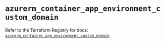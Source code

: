 # `azurerm_container_app_environment_custom_domain`

Refer to the Terraform Registry for docs: [`azurerm_container_app_environment_custom_domain`](https://registry.terraform.io/providers/hashicorp/azurerm/4.48.0/docs/resources/container_app_environment_custom_domain).
